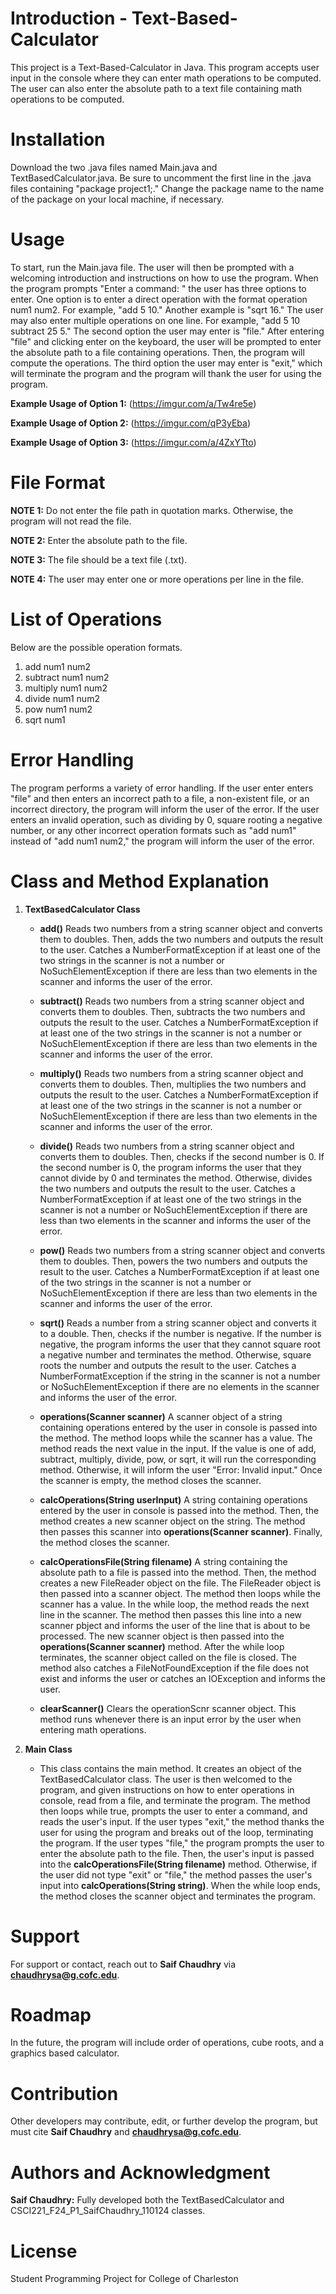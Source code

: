 # Introduction - Text-Based-Calculator
This project is a Text-Based-Calculator in Java. This program accepts user input in the console where they can enter math operations to be computed. The user can also enter the absolute path to a text file containing math operations to be computed. 

# Installation
Download the two .java files named Main.java and TextBasedCalculator.java. Be sure to uncomment the first line in the .java files containing "package project1;." Change the package name to the name of the package on your local machine, if necessary.

# Usage
To start, run the Main.java file. The user will then be prompted with a welcoming introduction and instructions on how to use the program. When the program prompts "Enter a command: " the user has three options to enter. One option is to enter a direct operation with the format operation num1 num2. For example, "add 5 10." Another example is "sqrt 16." The user may also enter multiple operations on one line. For example, "add 5 10 subtract 25 5." The second option the user may enter is "file." After entering "file" and clicking enter on the keyboard, the user will be prompted to enter the absolute path to a file containing operations. Then, the program will compute the operations. The third option the user may enter is "exit," which will terminate the program and the program will thank the user for using the program.

**Example Usage of Option 1:** (https://imgur.com/a/Tw4re5e)

**Example Usage of Option 2:** (https://imgur.com/qP3yEba)

**Example Usage of Option 3:** (https://imgur.com/a/4ZxYTto)

# File Format

**NOTE 1:** Do not enter the file path in quotation marks. Otherwise, the program will not read the file.

**NOTE 2:** Enter the absolute path to the file.

**NOTE 3:** The file should be a text file (.txt).

**NOTE 4:** The user may enter one or more operations per line in the file.

# List of Operations
Below are the possible operation formats.
1. add num1 num2
2. subtract num1 num2
3. multiply num1 num2
4. divide num1 num2
5. pow num1 num2
6. sqrt num1

# Error Handling
The program performs a variety of error handling. If the user enter enters "file" and then enters an incorrect path to a file, a non-existent file, or an incorrect directory, the program will inform the user of the error. If the user enters an invalid operation, such as dividing by 0, square rooting a negative number, or any other incorrect operation formats such as "add num1" instead of "add num1 num2," the program will inform the user of the error.

# Class and Method Explanation
1. **TextBasedCalculator Class**

    - **add()** Reads two numbers from a string scanner object and converts them to doubles. Then, adds the two numbers and outputs the result to the user. Catches a NumberFormatException if at least one of the two strings in the scanner is not a number or NoSuchElementException if there are less than two elements in the scanner and informs the user of the error.
    
    - **subtract()** Reads two numbers from a string scanner object and converts them to doubles. Then, subtracts the two numbers and outputs the result to the user. Catches a NumberFormatException if at least one of the two strings in the scanner is not a number or NoSuchElementException if there are less than two elements in the scanner and informs the user of the error.

    - **multiply()** Reads two numbers from a string scanner object and converts them to doubles. Then, multiplies the two numbers and outputs the result to the user. Catches a NumberFormatException if at least one of the two strings in the scanner is not a number or NoSuchElementException if there are less than two elements in the scanner and informs the user of the error.

    - **divide()** Reads two numbers from a string scanner object and converts them to doubles. Then, checks if the second number is 0. If the second number is 0, the program informs the user that they cannot divide by 0 and terminates the method. Otherwise, divides the two numbers and outputs the result to the user. Catches a NumberFormatException if at least one of the two strings in the scanner is not a number or NoSuchElementException if there are less than two elements in the scanner and informs the user of the error.

    - **pow()** Reads two numbers from a string scanner object and converts them to doubles. Then, powers the two numbers and outputs the result to the user. Catches a NumberFormatException if at least one of the two strings in the scanner is not a number or NoSuchElementException if there are less than two elements in the scanner and informs the user of the error.

    - **sqrt()** Reads a number from a string scanner object and converts it to a double. Then, checks if the number is negative. If the number is negative, the program informs the user that they cannot square root a negative number and terminates the method. Otherwise, square roots the number and outputs the result to the user. Catches a NumberFormatException if the string in the scanner is not a number or NoSuchElementException if there are no elements in the scanner and informs the user of the error.

    - **operations(Scanner scanner)** A scanner object of a string containing operations entered by the user in console is passed into the method. The method loops while the scanner has a value. The method reads the next value in the input. If the value is one of add, subtract, multiply, divide, pow, or sqrt, it will run the corresponding method. Otherwise, it will inform the user "Error: Invalid input." Once the scanner is empty, the method closes the scanner.

    - **calcOperations(String userInput)** A string containing operations entered by the user in console is passed into the method. Then, the method creates a new scanner object on the string. The method then passes this scanner into **operations(Scanner scanner)**. Finally, the method closes the scanner.

    - **calcOperationsFile(String filename)** A string containing the absolute path to a file is passed into the method. Then, the method creates a new FileReader object on the file. The FileReader object is then passed into a scanner object. The method then loops while the scanner has a value. In the while loop, the method reads the next line in the scanner. The method then passes this line into a new scanner pbject and informs the user of the line that is about to be processed. The new scanner object is then passed into the **operations(Scanner scanner)** method. After the while loop terminates, the scanner object called on the file is closed. The method also catches a FileNotFoundException if the file does not exist and informs the user or catches an IOException and informs the user.

    - **clearScanner()** Clears the operationScnr scanner object. This method runs whenever there is an input error by the user when entering math operations.

2. **Main Class**
    - This class contains the main method. It creates an object of the TextBasedCalculator class. The user is then welcomed to the program, and given instructions on how to enter operations in console, read from a file, and terminate the program. The method then loops while true, prompts the user to enter a command, and reads the user's input. If the user types "exit," the method thanks the user for using the program and breaks out of the loop, terminating the program. If the user types "file," the program prompts the user to enter the absolute path to the file. Then, the user's input is passed into the **calcOperationsFile(String filename)** method. Otherwise, if the user did not type "exit" or "file," the method passes the user's input into **calcOperations(String string)**. When the while loop ends, the method closes the scanner object and terminates the program.

# Support
For support or contact, reach out to **Saif Chaudhry** via **chaudhrysa@g.cofc.edu**.

# Roadmap
In the future, the program will include order of operations, cube roots, and a graphics based calculator.

# Contribution
Other developers may contribute, edit, or further develop the program, but must cite **Saif Chaudhry** and **chaudhrysa@g.cofc.edu**.

# Authors and Acknowledgment

**Saif Chaudhry:** Fully developed both the TextBasedCalculator and CSCI221_F24_P1_SaifChaudhry_110124 classes.

# License
Student Programming Project for College of Charleston
